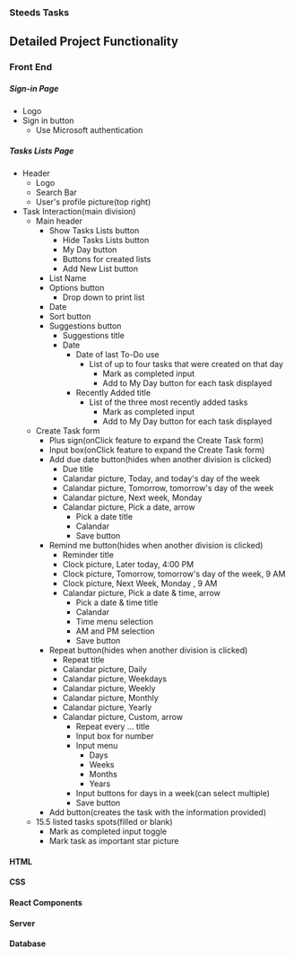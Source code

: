 ### **Steeds Tasks**
## **Detailed Project Functionality** 
### **Front End**
##### **Sign-in Page**
- Logo
- Sign in button
    - Use Microsoft authentication
##### **Tasks Lists Page**
- Header
    - Logo
    - Search Bar
    - User's profile picture(top right)
- Task Interaction(main division)
    - Main header
        - Show Tasks Lists button
            - Hide Tasks Lists button
            - My Day button
            - Buttons for created lists
            - Add New List button
        - List Name
        - Options button
            - Drop down to print list
        - Date
        - Sort button
        - Suggestions button
            - Suggestions title
            - Date
                - Date of last To-Do use
                    - List of up to four tasks that were created on that day
                        - Mark as completed input
                        - Add to My Day button for each task displayed
                - Recently Added title
                    - List of the three most recently added tasks
                        - Mark as completed input
                        - Add to My Day button for each task displayed
    - Create Task form
        - Plus sign(onClick feature to expand the Create Task form)
        - Input box(onClick feature to expand the Create Task form)
        - Add due date button(hides when another division is clicked)
            - Due title
            - Calandar picture, Today, and today's day of the week
            - Calandar picture, Tomorrow, tomorrow's day of the week
            - Calandar picture, Next week, Monday 
            - Calandar picture, Pick a date, arrow
                - Pick a date title
                - Calandar
                - Save button
        - Remind me button(hides when another division is clicked)
            - Reminder title
            - Clock picture, Later today, 4:00 PM
            - Clock picture, Tomorrow, tomorrow's day of the week, 9 AM
            - Clock picture, Next Week, Monday , 9 AM
            - Calandar picture, Pick a date & time, arrow
                - Pick a date & time title
                - Calandar
                - Time menu selection
                - AM and PM selection
                - Save button
        - Repeat button(hides when another division is clicked)
            - Repeat title
            - Calandar picture, Daily
            - Calandar picture, Weekdays
            - Calandar picture, Weekly
            - Calandar picture, Monthly
            - Calandar picture, Yearly
            - Calandar picture, Custom, arrow
                - Repeat every ... title
                - Input box for number
                - Input menu
                    - Days
                    - Weeks
                    - Months
                    - Years
                - Input buttons for days in a week(can select multiple)
                - Save button
        - Add button(creates the task with the information provided)
    - 15.5 listed tasks spots(filled or blank)
        - Mark as completed input toggle
        - Mark task as important star picture

#### **HTML**
#### **CSS**
#### **React Components**
#### **Server**
#### **Database**







